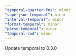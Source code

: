 ```yaml
---
"temporal-quarter-fns": minor
"superjson-temporal": minor
"interval-temporal": minor
"format-temporal": minor
"parse-temporal": minor
"temporal-zod": minor
---
```


Update temporal to 0.3.0
